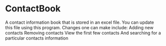 # ContactBook
A contact information book that is stored in an excel file.
You can update this file using this program.
Changes one can make include:
  Adding new contacts
  Removing contacts
  View the first few contacts 
  And searching for a particular contacts information 
